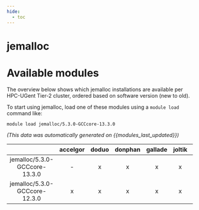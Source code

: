 ```yaml
---
hide:
  - toc
---
```


jemalloc
========

# Available modules


The overview below shows which jemalloc installations are available per HPC-UGent Tier-2 cluster, ordered based on software version (new to old).

To start using jemalloc, load one of these modules using a `module load` command like:

```shell
module load jemalloc/5.3.0-GCCcore-13.3.0
```

*(This data was automatically generated on {{modules_last_updated}})*  

| |accelgor|doduo|donphan|gallade|joltik|litleo|shinx|
| :---: | :---: | :---: | :---: | :---: | :---: | :---: | :---: |
|jemalloc/5.3.0-GCCcore-13.3.0|-|x|x|x|x|x|x|
|jemalloc/5.3.0-GCCcore-12.3.0|x|x|x|x|x|x|x|
